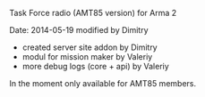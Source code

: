 Task Force radio (AMT85 version) for Arma 2

Date: 2014-05-19 modified by Dimitry
- created server site addon by Dimitry
- modul for mission maker by Valeriy
- more debug logs (core + api) by Valeriy

In the moment only available for AMT85 members.

